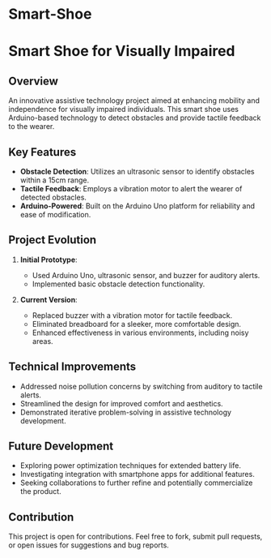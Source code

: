 # Smart-Shoe
# Smart Shoe for Visually Impaired

## Overview
An innovative assistive technology project aimed at enhancing mobility and independence for visually impaired individuals. This smart shoe uses Arduino-based technology to detect obstacles and provide tactile feedback to the wearer.

## Key Features
- **Obstacle Detection**: Utilizes an ultrasonic sensor to identify obstacles within a 15cm range.
- **Tactile Feedback**: Employs a vibration motor to alert the wearer of detected obstacles.
- **Arduino-Powered**: Built on the Arduino Uno platform for reliability and ease of modification.

## Project Evolution
1. **Initial Prototype**: 
   - Used Arduino Uno, ultrasonic sensor, and buzzer for auditory alerts.
   - Implemented basic obstacle detection functionality.

2. **Current Version**:
   - Replaced buzzer with a vibration motor for tactile feedback.
   - Eliminated breadboard for a sleeker, more comfortable design.
   - Enhanced effectiveness in various environments, including noisy areas.

## Technical Improvements
- Addressed noise pollution concerns by switching from auditory to tactile alerts.
- Streamlined the design for improved comfort and aesthetics.
- Demonstrated iterative problem-solving in assistive technology development.

## Future Development
- Exploring power optimization techniques for extended battery life.
- Investigating integration with smartphone apps for additional features.
- Seeking collaborations to further refine and potentially commercialize the product.

## Contribution
This project is open for contributions. Feel free to fork, submit pull requests, or open issues for suggestions and bug reports.
